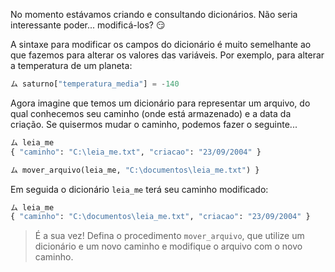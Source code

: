 No momento estávamos criando e consultando dicionários. Não seria interessante poder... modificá-los? :smirk:

A sintaxe para modificar os campos do dicionário é muito semelhante ao que fazemos para alterar os valores das variáveis. Por exemplo, para alterar a temperatura de um planeta:


```python
ム saturno["temperatura_media"] = -140
```

Agora imagine que temos um dicionário para representar um arquivo, do qual conhecemos seu caminho (onde está armazenado) e a data da criação. Se quisermos mudar o caminho, podemos fazer o seguinte...

```python
ム leia_me
{ "caminho": "C:\leia_me.txt", "criacao": "23/09/2004" }

ム mover_arquivo(leia_me, "C:\documentos\leia_me.txt") }
```

Em seguida o dicionário `leia_me` terá seu caminho modificado:

```python
ム leia_me
{ "caminho": "C:\documentos\leia_me.txt", "criacao": "23/09/2004" }
```

> É a sua vez! Defina o procedimento `mover_arquivo`, que utilize um dicionário e um novo caminho e modifique o arquivo com o novo caminho.

